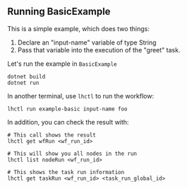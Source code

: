 ## Running BasicExample

This is a simple example, which does two things:

1. Declare an "input-name" variable of type String
2. Pass that variable into the execution of the "greet" task.

Let's run the example in `BasicExample`

```
dotnet build
dotnet run
```

In another terminal, use `lhctl` to run the workflow:

```
lhctl run example-basic input-name foo
```

In addition, you can check the result with:

```
# This call shows the result
lhctl get wfRun <wf_run_id>

# This will show you all nodes in the run
lhctl list nodeRun <wf_run_id>

# This shows the task run information
lhctl get taskRun <wf_run_id> <task_run_global_id>
```
